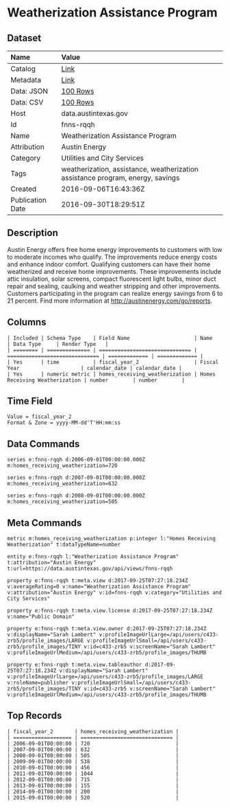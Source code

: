 # Weatherization Assistance Program

## Dataset

| Name | Value |
| :--- | :---- |
| Catalog | [Link](https://catalog.data.gov/dataset/weatherization-assistance-program) |
| Metadata | [Link](https://data.austintexas.gov/api/views/fnns-rqqh) |
| Data: JSON | [100 Rows](https://data.austintexas.gov/api/views/fnns-rqqh/rows.json?max_rows=100) |
| Data: CSV | [100 Rows](https://data.austintexas.gov/api/views/fnns-rqqh/rows.csv?max_rows=100) |
| Host | data.austintexas.gov |
| Id | fnns-rqqh |
| Name | Weatherization Assistance Program |
| Attribution | Austin Energy |
| Category | Utilities and City Services |
| Tags | weatherization, assistance, weatherization assistance program, energy, savings |
| Created | 2016-09-06T16:43:36Z |
| Publication Date | 2016-09-30T18:29:51Z |

## Description

Austin Energy offers free home energy improvements to customers with low to moderate incomes who qualify. The improvements reduce energy costs and enhance indoor comfort. Qualifying customers can have their home weatherized and receive home improvements. These improvements include attic insulation, solar screens, compact fluorescent light bulbs, minor duct repair and sealing, caulking and weather stripping and other improvements. Customers participating in the program can realize energy savings from 6 to 21 percent. Find more information at http://austinenergy.com/go/reports.

## Columns

```ls
| Included | Schema Type    | Field Name                     | Name                           | Data Type     | Render Type   |
| ======== | ============== | ============================== | ============================== | ============= | ============= |
| Yes      | time           | fiscal_year_2                  | Fiscal Year                    | calendar_date | calendar_date |
| Yes      | numeric metric | homes_receiving_weatherization | Homes Receiving Weatherization | number        | number        |
```

## Time Field

```ls
Value = fiscal_year_2
Format & Zone = yyyy-MM-dd'T'HH:mm:ss
```

## Data Commands

```ls
series e:fnns-rqqh d:2006-09-01T00:00:00.000Z m:homes_receiving_weatherization=720

series e:fnns-rqqh d:2007-09-01T00:00:00.000Z m:homes_receiving_weatherization=632

series e:fnns-rqqh d:2008-09-01T00:00:00.000Z m:homes_receiving_weatherization=505
```

## Meta Commands

```ls
metric m:homes_receiving_weatherization p:integer l:"Homes Receiving Weatherization" t:dataTypeName=number

entity e:fnns-rqqh l:"Weatherization Assistance Program" t:attribution="Austin Energy" t:url=https://data.austintexas.gov/api/views/fnns-rqqh

property e:fnns-rqqh t:meta.view d:2017-09-25T07:27:18.234Z v:averageRating=0 v:name="Weatherization Assistance Program" v:attribution="Austin Energy" v:id=fnns-rqqh v:category="Utilities and City Services"

property e:fnns-rqqh t:meta.view.license d:2017-09-25T07:27:18.234Z v:name="Public Domain"

property e:fnns-rqqh t:meta.view.owner d:2017-09-25T07:27:18.234Z v:displayName="Sarah Lambert" v:profileImageUrlLarge=/api/users/c433-zrb5/profile_images/LARGE v:profileImageUrlSmall=/api/users/c433-zrb5/profile_images/TINY v:id=c433-zrb5 v:screenName="Sarah Lambert" v:profileImageUrlMedium=/api/users/c433-zrb5/profile_images/THUMB

property e:fnns-rqqh t:meta.view.tableauthor d:2017-09-25T07:27:18.234Z v:displayName="Sarah Lambert" v:profileImageUrlLarge=/api/users/c433-zrb5/profile_images/LARGE v:roleName=publisher v:profileImageUrlSmall=/api/users/c433-zrb5/profile_images/TINY v:id=c433-zrb5 v:screenName="Sarah Lambert" v:profileImageUrlMedium=/api/users/c433-zrb5/profile_images/THUMB
```

## Top Records

```ls
| fiscal_year_2       | homes_receiving_weatherization | 
| =================== | ============================== | 
| 2006-09-01T00:00:00 | 720                            | 
| 2007-09-01T00:00:00 | 632                            | 
| 2008-09-01T00:00:00 | 505                            | 
| 2009-09-01T00:00:00 | 538                            | 
| 2010-09-01T00:00:00 | 456                            | 
| 2011-09-01T00:00:00 | 1044                           | 
| 2012-09-01T00:00:00 | 715                            | 
| 2013-09-01T00:00:00 | 155                            | 
| 2014-09-01T00:00:00 | 200                            | 
| 2015-09-01T00:00:00 | 520                            | 
```